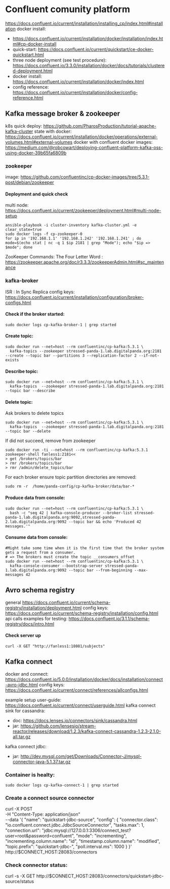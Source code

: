 
# Confluent comunity platform
https://docs.confluent.io/current/installation/installing_cp/index.html#installation
docker install: 
 - https://docs.confluent.io/current/installation/docker/installation/index.html#cp-docker-install
 - quick-start: https://docs.confluent.io/current/quickstart/ce-docker-quickstart.html
 - three node deployment (see test procedure): https://docs.confluent.io/3.3.0/installation/docker/docs/tutorials/clustered-deployment.html
 - docker install: https://docs.confluent.io/current/installation/docker/index.html
 - config reference: https://docs.confluent.io/current/installation/docker/config-reference.html
## Kafka message broker & zookeeper
k8s quick deploy: https://github.com/PharosProduction/tutorial-apache-kafka-cluster
state with docker: https://docs.confluent.io/current/installation/docker/operations/external-volumes.html#external-volumes
docker with confluent docker images:  https://medium.com/@robcowart/deploying-confluent-platform-kafka-oss-using-docker-39b65fa6809b

### zookeeper
image: https://github.com/confluentinc/cp-docker-images/tree/5.3.1-post/debian/zookeeper
#### Deployment and quick check
multi node: https://docs.confluent.io/current/zookeeper/deployment.html#multi-node-setup
```shell script
ansible-playbook -i cluster-inventory kafka-cluster.yml -e clear_state=true
sudo docker logs -f cp-zookeeper-0
for ip in '192.168.1.1' '192.168.1.242' '192.168.1.241' ; do mode=$(echo stat | nc -q 1 $ip 2181 | grep "Mode"); echo "$ip => $mode"; done
```
ZooKeeper Commands: The Four Letter Word : https://zookeeper.apache.org/doc/r3.3.3/zookeeperAdmin.html#sc_maintenance

### kafka-broker
ISR : In Sync Replica
config keys: https://docs.confluent.io/current/installation/configuration/broker-configs.html

#### Check if the broker started:
```shell script
sudo docker logs cp-kafka-broker-1 | grep started
```

#### Create topic: 
```shell script
sudo docker run --net=host --rm confluentinc/cp-kafka:5.3.1 \
  kafka-topics --zookeeper stressed-panda-1.lab.digitalpanda.org:2181 --create --topic bar --partitions 3 --replication-factor 2 --if-not-exists 

```

#### Describe topic: 
```shell script
sudo docker run --net=host --rm confluentinc/cp-kafka:5.3.1 \
  kafka-topics  --zookeeper stressed-panda-1.lab.digitalpanda.org:2181 --topic bar --describe
```

#### Delete topic:
Ask brokers to delete topics
```shell script
sudo docker run --net=host --rm confluentinc/cp-kafka:5.3.1 \
  kafka-topics  --zookeeper stressed-panda-1.lab.digitalpanda.org:2181 --topic bar --delete 
```

If did not succeed, remove from zookeeper
```shell script
sudo docker run -ti --net=host --rm confluentinc/cp-kafka:5.3.1 zookeeper-shell fanless1:2181<<
> get /brokers/topics/bar
> rmr /brokers/topics/bar
> rmr /admin/delete_topics/bar
```
For each broker ensure topic partition directories are removed:
```shell script
sudo rm -r  /home/panda-config/cp-kafka-broker/data/bar-*
```

#### Produce data from console:
```shell script
sudo docker run --net=host --rm confluentinc/cp-kafka:5.3.1 \
  bash -c "seq 42 | kafka-console-producer --broker-list stressed-panda-1.lab.digitalpanda.org:9092,stressed-panda-2.lab.digitalpanda.org:9092 --topic bar && echo 'Produced 42 messages.'"
```

#### Consume data from console:
```shell script
#Might take some time when it is the first time that the broker system gets a request from a consumer.
# => The brokers must create the topic __consumers_offset
sudo docker run --net=host --rm confluentinc/cp-kafka:5.3.1 \
  kafka-console-consumer --bootstrap-server stressed-panda-1.lab.digitalpanda.org:9092 --topic bar --from-beginning --max-messages 42
```

## Avro schema registry
general https://docs.confluent.io/current/schema-registry/installation/deployment.html
config keys: https://docs.confluent.io/current/schema-registry/installation/config.html
api calls examples for testing: https://docs.confluent.io/3.1.1/schema-registry/docs/intro.html

#### Check server up
```shell script
curl -X GET "http://fanless1:18081/subjects"
```

## Kafka connect
docker and connect: https://docs.confluent.io/5.0.0/installation/docker/docs/installation/connect-avro-jdbc.html
config keys: https://docs.confluent.io/current/connect/references/allconfigs.html

example setup user-guide: https://docs.confluent.io/current/connect/userguide.html
kafka connect sink for cassandra: 
 - doc: https://docs.lenses.io/connectors/sink/cassandra.html
 - jar: https://github.com/lensesio/stream-reactor/releases/download/1.2.3/kafka-connect-cassandra-1.2.3-2.1.0-all.tar.gz

kafka connect jdbc:
 - jar: http://dev.mysql.com/get/Downloads/Connector-J/mysql-connector-java-5.1.37.tar.gz

### Container is healty:
```shell script
sudo docker logs cp-kafka-connect-1 | grep started
```

### Create a connect source connector
curl -X POST \
  -H "Content-Type: application/json" \
  --data '{ "name": "quickstart-jdbc-source", "config": { "connector.class": "io.confluent.connect.jdbc.JdbcSourceConnector", "tasks.max": 1, "connection.url": "jdbc:mysql://127.0.0.1:3306/connect_test?user=root&password=confluent", "mode": "incrementing", "incrementing.column.name": "id", "timestamp.column.name": "modified", "topic.prefix": "quickstart-jdbc-", "poll.interval.ms": 1000 } }' \
  http://$CONNECT_HOST:28083/connectors
### Check connector status:
curl -s -X GET http://$CONNECT_HOST:28083/connectors/quickstart-jdbc-source/status